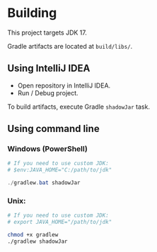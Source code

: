 # Building

This project targets JDK 17.

Gradle artifacts are located at `build/libs/`. 

## Using IntelliJ IDEA

* Open repository in IntelliJ IDEA.
* Run / Debug project.

To build artifacts, execute Gradle `shadowJar` task.

## Using command line

### Windows (PowerShell)

```powershell
# If you need to use custom JDK:
# $env:JAVA_HOME="C:/path/to/jdk"

./gradlew.bat shadowJar
```

### Unix:
```bash
# If you need to use custom JDK:
# export JAVA_HOME="/path/to/jdk"

chmod +x gradlew
./gradlew shadowJar
```
